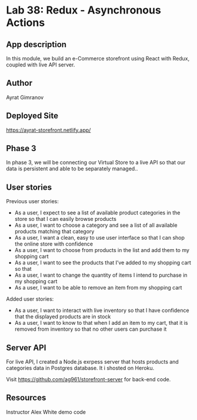 # Lab 38: Redux - Asynchronous Actions

## App description

In this module, we build an e-Commerce storefront using React with Redux, coupled with live API server.

## Author

Ayrat Gimranov

## Deployed Site

https://ayrat-storefront.netlify.app/

## Phase 3

In phase 3, we will be connecting our Virtual Store to a live API so that our data is persistent and able to be separately managed..

## User stories

Previous user stories:

- As a user, I expect to see a list of available product categories in the store so that I can easily browse products
- As a user, I want to choose a category and see a list of all available products matching that category
- As a user, I want a clean, easy to use user interface so that I can shop the online store with confidence
- As a user, I want to choose from products in the list and add them to my shopping cart
- As a user, I want to see the products that I’ve added to my shopping cart so that
- As a user, I want to change the quantity of items I intend to purchase in my shopping cart
- As a user, I want to be able to remove an item from my shopping cart

Added user stories:

- As a user, I want to interact with live inventory so that I have confidence that the displayed products are in stock
- As a user, I want to know to that when I add an item to my cart, that it is removed from inventory so that no other users can purchase it

## Server API

For live API, I created a Node.js exrpess server that hosts products and categories data in Postgres database. It i shosted on Heroku.

Visit https://github.com/ag961/storefront-server for back-end code.

## Resources

Instructor Alex White demo code

